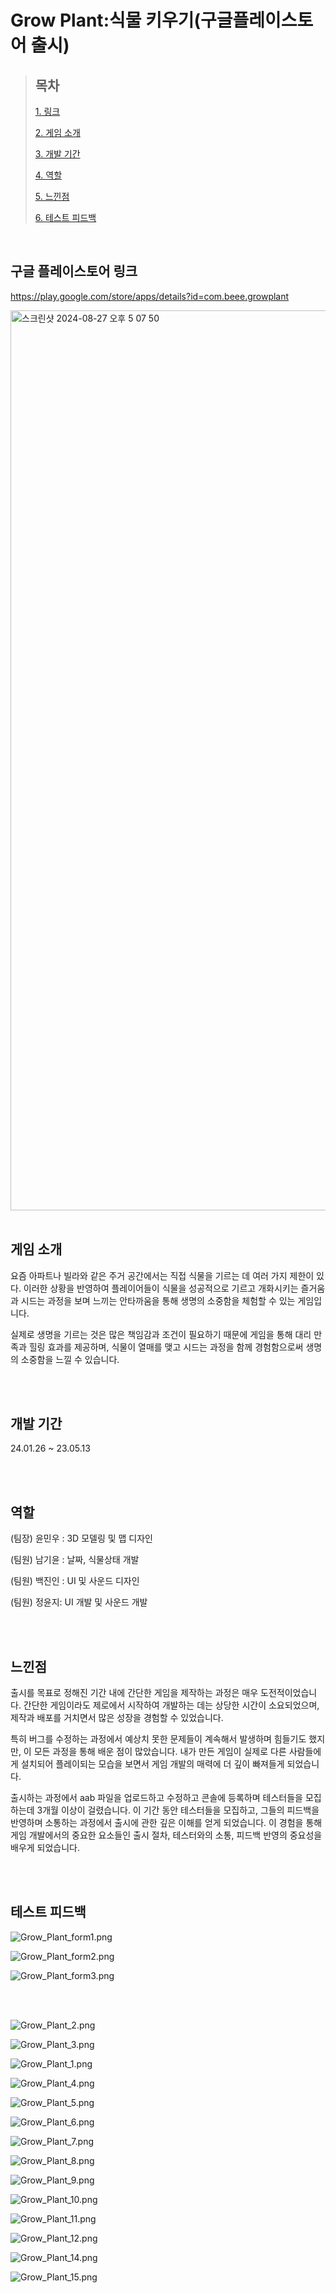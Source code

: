 # Grow Plant:식물 키우기(구글플레이스토어 출시)

> ## 목차
> 
>[ 1. 링크](#구글-플레이스토어-링크)
> 
> [2. 게임 소개](#게임-소개)
> 
> 
> [3. 개발 기간](#개발-기간)
> 
> [4. 역할](#역할)
> 
> [5. 느낀점](#느낀점)
> 
> [6. 테스트 피드백](#테스트-피드백)

</br>

## 구글 플레이스토어 링크
https://play.google.com/store/apps/details?id=com.beee.growplant

<img width="1440" alt="스크린샷 2024-08-27 오후 5 07 50" src="https://github.com/user-attachments/assets/c0f744e5-5d33-4b6a-b2a8-bade35a0b992">

</br>
</br>

## 게임 소개

요즘 아파트나 빌라와 같은 주거 공간에서는 직접 식물을 기르는 데 여러 가지 제한이 있다. 이러한 상황을 반영하여 플레이어들이 식물을 성공적으로 기르고 개화시키는 즐거움과 시드는 과정을 보며 느끼는 안타까움을 통해 생명의 소중함을 체험할 수 있는 게임입니다.

실제로 생명을 기르는 것은 많은 책임감과 조건이 필요하기 때문에 게임을 통해 대리 만족과 힐링 효과를 제공하며, 식물이 열매를 맺고 시드는 과정을 함께 경험함으로써 생명의 소중함을 느낄 수 있습니다.

</br>
</br>

## 개발 기간

24.01.26 ~ 23.05.13

</br>
</br>

## 역할

(팀장) 윤민우 : 3D 모델링 및 맵 디자인

(팀원) 남기윤 : 날짜, 식물상태 개발

(팀원) 백진인 : UI 및 사운드 디자인

(팀원) 정윤지: UI 개발 및 사운드 개발

</br>
</br>

## 느낀점

출시를 목표로 정해진 기간 내에 간단한 게임을 제작하는 과정은 매우 도전적이었습니다. 간단한 게임이라도 제로에서 시작하여 개발하는 데는 상당한 시간이 소요되었으며, 제작과 배포를 거치면서 많은 성장을 경험할 수 있었습니다.

특히 버그를 수정하는 과정에서 예상치 못한 문제들이 계속해서 발생하며 힘들기도 했지만, 이 모든 과정을 통해 배운 점이 많았습니다. 내가 만든 게임이 실제로 다른 사람들에게 설치되어 플레이되는 모습을 보면서 게임 개발의 매력에 더 깊이 빠져들게 되었습니다.

출시하는 과정에서 aab 파일을 업로드하고 수정하고 콘솔에 등록하며 테스터들을 모집하는데 3개월 이상이 걸렸습니다. 이 기간 동안 테스터들을 모집하고, 그들의 피드백을 반영하며 소통하는 과정에서 출시에 관한 깊은 이해를 얻게 되었습니다. 이 경험을 통해 게임 개발에서의 중요한 요소들인 출시 절차, 테스터와의 소통, 피드백 반영의 중요성을 배우게 되었습니다.

</br>
</br>

## 테스트 피드백

![Grow_Plant_form1.png](Grow_Plant.png/Grow_Plant_form1.png)

![Grow_Plant_form2.png](Grow_Plant.png/Grow_Plant_form2.png)

![Grow_Plant_form3.png](Grow_Plant.png/Grow_Plant_form3.png)

</br>
</br>


![Grow_Plant_2.png](Grow_Plant.png/Grow_Plant_2.png)

![Grow_Plant_3.png](Grow_Plant.png/Grow_Plant_3.png)

![Grow_Plant_1.png](Grow_Plant.png/Grow_Plant_1.png)

![Grow_Plant_4.png](Grow_Plant.png/Grow_Plant_4.png)

![Grow_Plant_5.png](Grow_Plant.png/Grow_Plant_5.png)

![Grow_Plant_6.png](Grow_Plant.png/Grow_Plant_6.png)

![Grow_Plant_7.png](Grow_Plant.png/Grow_Plant_7.png)

![Grow_Plant_8.png](Grow_Plant.png/Grow_Plant_8.png)

![Grow_Plant_9.png](Grow_Plant.png/Grow_Plant_9.png)

![Grow_Plant_10.png](Grow_Plant.png/Grow_Plant_10.png)

![Grow_Plant_11.png](Grow_Plant.png/Grow_Plant_11.png)

![Grow_Plant_12.png](Grow_Plant.png/Grow_Plant_12.png)

![Grow_Plant_14.png](Grow_Plant.png/Grow_Plant_14.png)

![Grow_Plant_15.png](Grow_Plant.png/Grow_Plant_15.png)


